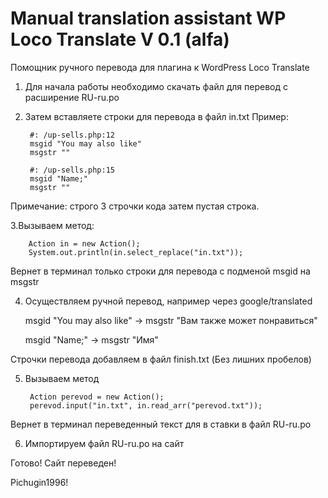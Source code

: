 # Manual translation assistant WP Loco Translate V 0.1 (alfa) 
Помощник ручного перевода для плагина к WordPress Loco Translate 

1. Для начала работы необходимо скачать файл для перевод с расширение RU-ru.po

2. Затем вставляете строки для перевода в файл in.txt 
Пример: 

        #: /up-sells.php:12
        msgid "You may also like"
        msgstr ""

        #: /up-sells.php:15
        msgid "Name;"
        msgstr ""

Примечание: строго 3 строчки кода затем пустая строка.

3.Вызываем метод:

        Action in = new Action();
        System.out.println(in.select_replace("in.txt")); 
				
Вернет в терминал только строки для перевода с подменой msgid на msgstr

4. Осуществляем ручной перевод, например через google/translated

      msgid "You may also like"           -> msgstr "Вам также может понравиться"
			
      msgid "Name;"                       -> msgstr "Имя"
			
Строчки перевода добавляем в файл finish.txt (Без лишних пробелов)

5. Вызываем метод


        Action perevod = new Action();
        perevod.input("in.txt", in.read_arr("perevod.txt"));
				
Вернет в терминал переведенный текст для в ставки в файл RU-ru.po

6. Импортируем файл RU-ru.po на сайт

Готово! Сайт переведен!

Pichugin1996!
